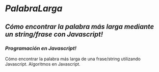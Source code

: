 # **_PalabraLarga_**

## **_Cómo encontrar la palabra más larga mediante un string/frase con Javascript!_**

### **_Programación en Javascript!_**

Cómo encontrar la palabra más larga de una frase/string utilizando Javascript. Algoritmos en Javascript.
